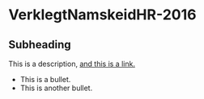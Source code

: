 # VerklegtNamskeidHR-2016

## Subheading

This is a description, [and this is a link.](https://github.com)

* This is a bullet.
* This is another bullet.
